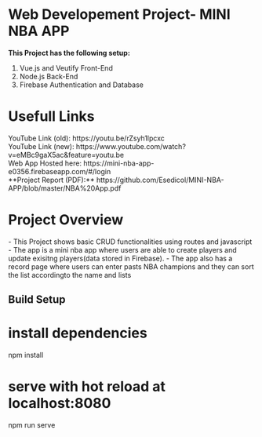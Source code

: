 # Web Developement Project- MINI NBA APP
**This Project has the following setup:**
<ol>
  <li>Vue.js and Veutify Front-End</li>  
  <li>Node.js Back-End</li>  
  <li>Firebase Authentication and Database</li>  
</ol>
<h1>Usefull Links</h1>
YouTube Link (old): https://youtu.be/rZsyh1lpcxc<br> 
YouTube Link (new): https://www.youtube.com/watch?v=eMBc9gaX5ac&feature=youtu.be <br>
Web App Hosted here: https://mini-nba-app-e0356.firebaseapp.com/#/login <br>
**Project Report (PDF):** https://github.com/Esedicol/MINI-NBA-APP/blob/master/NBA%20App.pdf
<br>
<h1> Project Overview </h1>
<p>
  - This Project shows basic CRUD functionalities using routes and javascript<br>
  - The app is a mini nba app where users are able to create players and update exisitng players(data stored in Firebase).
  - The app also has a record page where users can enter pasts NBA champions and they can sort the list accordingto the name and lists


## Build Setup
# install dependencies
npm install

# serve with hot reload at localhost:8080
npm run serve
